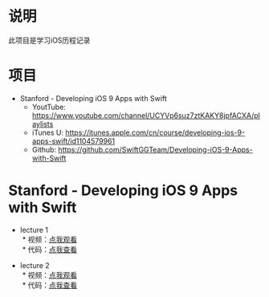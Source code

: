
# 说明

此项目是学习iOS历程记录

# 项目
* Stanford - Developing iOS 9 Apps with Swift
  * YoutTube: https://www.youtube.com/channel/UCYVp6suz7ztKAKY8jpfACXA/playlists
  * iTunes U: https://itunes.apple.com/cn/course/developing-ios-9-apps-swift/id1104579961
  * Github: https://github.com/SwiftGGTeam/Developing-iOS-9-Apps-with-Swift



# Stanford - Developing iOS 9 Apps with Swift

* lecture 1  
  * 视频：[点我观看](https://itunesu-assets.itunes.apple.com/apple-assets-us-std-000001/CobaltPublic1/v4/64/b0/84/64b084ce-11d0-a3ff-e901-bcb0b38340b9/318-3290009375018043679-01_iTunes_CS193P_03_28_16_1080_720p_1500cc.m4v)    
  * 代码：[点我查看](https://github.com/NorthFacing/step-by-ios/tree/stanford_ios_s1)

* lecture 2  
  * 视频：[点我观看](https://itunesu-assets.itunes.apple.com/apple-assets-us-std-000001/CobaltPublic60/v4/45/74/46/45744676-931d-e1d4-1787-952713e66c45/320-8373286204145257290-02_CS193P_3_30_16_720p1500cc.mp4)  
  * 代码：[点我查看](https://github.com/NorthFacing/step-by-ios/tree/stanford_ios_s2)



